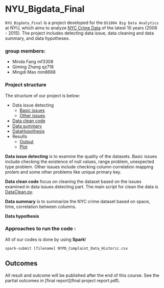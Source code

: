 # NYU_Bigdata_Final

`NYU_Bigdata_Final` is a project developed for the `DS1004 Big Data Analytics` at NYU, which aims to analyze [NYC Crime Data](https://data.cityofnewyork.us/Public-Safety/NYPD-Complaint-Data-Historic/qgea-i56i) of the latest 10 years (2006 - 2015). The project includes detecting data issue, data cleaning and data summary, and data hypotheses.
### group members:
- Minda Fang mf3308
- Qiming Zhang qz718
- Mingdi Mao mm8688

### Project structure

The structure of our project is below:

* Data issue detecting
	* [Basic issues](Data_Issue_Detecting/Basic_Issue) 
	* [Other issues](Data_Issue_Detecting/Other_Issue)
* [Data clean code](Data_Cleaning_Code)
* [Data summary](Data_Summary) 
* [DataHypothesis](DataHypothesis)
* Results
	* [Output](Results/Output)
	* [Plot](Results/plot)	 

**Data issue detecting** is to examine the quality of the datasets. Basic issues include checking the existence of null values, range problem, unexpected type problem. Other issues include checking column correlation mapping prolem and some other problems like unique primary key.

**Data clean code** focus on cleaning the dataset based on the issues examined in data issues detecting part. The main script for clean the data is [DataClean.py](Data_Issue_Detecting/DataClean.py).

**Data summary** is to summarize the NYC crime dataset based on space, time, correlation between columns.  

**Data hypothesis** 

### Approaches to run the code :
All of our codes is done by using **Spark**!

`spark-submit [filename] NYPD_Complaint_Data_Historic.csv`



## Outcomes
All result and outcome will be published after the end of this course. See the partial outcomes in [final report](final project report.pdf).